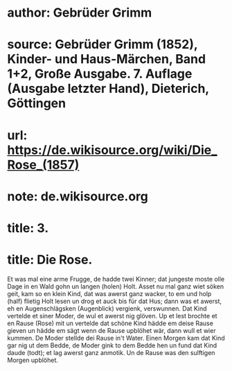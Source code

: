 # author: Gebrüder Grimm
# source: Gebrüder Grimm (1852), Kinder- und Haus-Märchen, Band 1+2, Große Ausgabe. 7. Auflage (Ausgabe letzter Hand), Dieterich, Göttingen
# url: https://de.wikisource.org/wiki/Die_Rose_(1857)
# note: de.wikisource.org
# title: 3.

# title: Die Rose.

Et was mal eine arme Frugge, de hadde twei Kinner; dat jungeste moste olle Dage in en Wald gohn un langen (holen) Holt. Asset nu mal ganz wiet söken geit, kam so en klein Kind, dat was awerst ganz wacker, to em und holp (half) flietig Holt lesen un drog et auck bis für dat Hus; dann was et awerst, eh en Augenschlägsken (Augenblick) vergienk, verswunnen. Dat Kind vertelde et siner Moder, de wul et awerst nig glöven. Up et lest brochte et en Rause (Rose) mit un vertelde dat schöne Kind hädde em deise Rause gieven un hädde em sägt wenn de Rause upblöhet wär, dann wull et wier kummen. De Moder stellde dei Rause in't Water. Einen Morgen kam dat Kind gar nig ut dem Bedde, de Moder gink to dem Bedde hen un fund dat Kind daude (todt); et lag awerst ganz anmotik. Un de Rause was den sulftigen Morgen upblöhet. 

